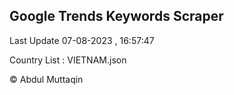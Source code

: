 

## Google Trends Keywords Scraper 
 
Last Update 07-08-2023 , 16:57:47

Country List :
VIETNAM.json



© Abdul Muttaqin 

